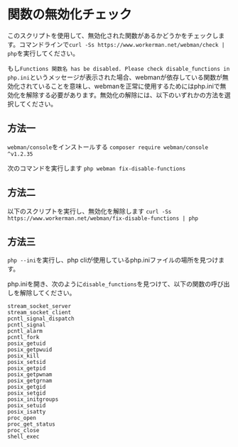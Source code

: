 # 関数の無効化チェック

このスクリプトを使用して、無効化された関数があるかどうかをチェックします。コマンドラインで```curl -Ss https://www.workerman.net/webman/check | php```を実行してください。

もし```Functions 関数名 has be disabled. Please check disable_functions in php.ini```というメッセージが表示された場合、webmanが依存している関数が無効化されていることを意味し、webmanを正常に使用するためにはphp.iniで無効化を解除する必要があります。無効化の解除には、以下のいずれかの方法を選択してください。

## 方法一
`webman/console`をインストールする
```composer require webman/console ^v1.2.35```

次のコマンドを実行します
```php webman fix-disable-functions```

## 方法二
以下のスクリプトを実行し、無効化を解除します
```curl -Ss https://www.workerman.net/webman/fix-disable-functions | php```

## 方法三
`php --ini`を実行し、php cliが使用しているphp.iniファイルの場所を見つけます。

php.iniを開き、次のように`disable_functions`を見つけて、以下の関数の呼び出しを解除してください。
```
stream_socket_server
stream_socket_client
pcntl_signal_dispatch
pcntl_signal
pcntl_alarm
pcntl_fork
posix_getuid
posix_getpwuid
posix_kill
posix_setsid
posix_getpid
posix_getpwnam
posix_getgrnam
posix_getgid
posix_setgid
posix_initgroups
posix_setuid
posix_isatty
proc_open
proc_get_status
proc_close
shell_exec
```
